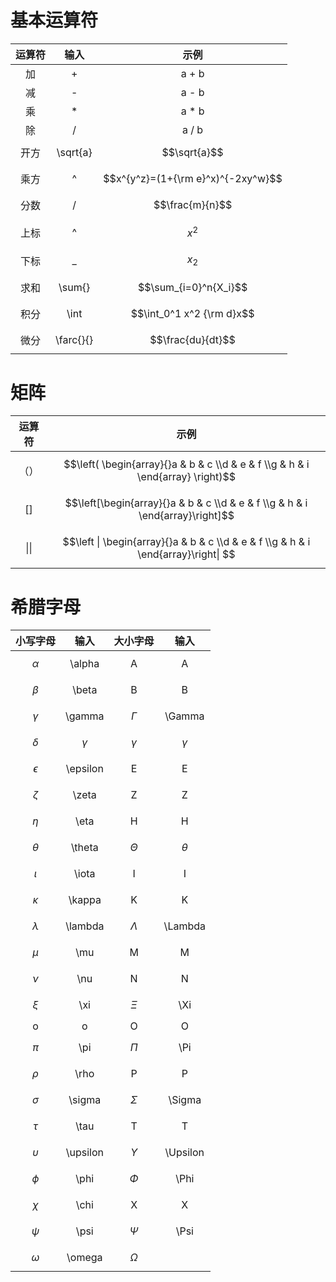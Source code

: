 # 基本运算符

| 运算符 | 输入 | 示例 |
| :---: | :---: | :---: |
| 加 | + | a + b |
| 减 | - | a - b |
| 乘 | \* | a \* b |
| 除 | / | a / b |
| 开方 | \sqrt{a} | $$\sqrt{a}$$ |
| 乘方 | ^ | $$x^{y^z}=(1+{\rm e}^x)^{-2xy^w}$$ |
| 分数 | / | $$\frac{m}{n}$$ |
| 上标 | ^ | $$x ^ 2$$ |
| 下标 | \_ | $$x _ 2$$ |
| 求和 | \sum{} | $$\sum_{i=0}^n{X_i}$$ |
| 积分 | \int | $$\int_0^1 x^2 {\rm d}x$$ |
| 微分 | \farc{}{} | $$\frac{du}{dt}$$ |

# 矩阵

| 运算符 | 示例 |
| :---: | :---: |
| （） | $$\left( \begin{array}{}a & b & c \\d & e & f \\g & h & i \end{array} \right)$$ |
| \[\] | $$\left[\begin{array}{}a & b & c \\d & e & f \\g & h & i \end{array}\right]$$|
| \|\| | $$\left \| \begin{array}{}a & b & c \\d & e & f \\g & h & i \end{array}\right\| $$|

# 希腊字母

| 小写字母 | 输入 | 大小字母 | 输入 |
| :---: | :---: | :---: | :---: |
| $$\alpha$$ | \alpha | A | A |
| $$\beta$$ | \beta | B | B |
| $$\gamma$$ | \gamma | $$\Gamma$$ | \Gamma |
| $$\delta$$ | $$\gamma$$ | $$\gamma$$ | $$\gamma$$ |
| $$\epsilon$$ | \epsilon | E | E |
| $$\zeta$$ | \zeta | Z | Z |
| $$\eta$$ | \eta | H | H |
| $$\theta$$ | \theta | $$\Theta$$ | $$\theta$$ |
| $$\iota$$ | \iota | I | I |
| $$\kappa$$ | \kappa | K | K |
| $$\lambda$$ | \lambda | $$\Lambda$$ | \Lambda |
| $$\mu$$ | \mu | M | M |
| $$\nu$$ | \nu | N | N |
| $$\xi$$ | \xi | $$\Xi$$ | \Xi |
| o | o | O | O |
| $$\pi$$ | \pi | $$\Pi$$ | \Pi |
| $$\rho$$ | \rho | P | P |
| $$\sigma$$ | \sigma | $$\Sigma$$ | \Sigma |
| $$\tau$$ | \tau | T | T |
| $$\upsilon$$ | \upsilon | $$\Upsilon$$ | \Upsilon |
| $$\phi$$ | \phi | $$\Phi$$ | \Phi |
| $$\chi$$ | \chi | X | X |
| $$\psi$$ | \psi | $$\Psi$$ | \Psi |
| $$\omega$$ | \omega | $$\Omega$$ |  |



